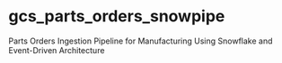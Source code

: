 # gcs_parts_orders_snowpipe
Parts Orders Ingestion Pipeline for Manufacturing Using Snowflake and Event-Driven Architecture
